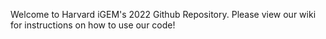 Welcome to Harvard iGEM's 2022 Github Repository. Please view our wiki for instructions on how to use our code!
